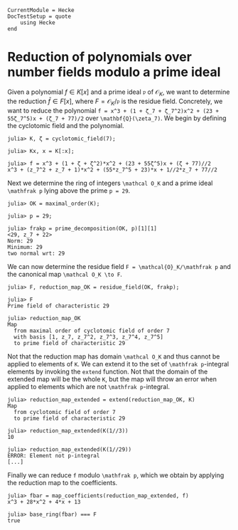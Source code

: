 ```@meta
CurrentModule = Hecke
DocTestSetup = quote
    using Hecke
end
```
# Reduction of polynomials over number fields modulo a prime ideal

Given a polynomial $f \in K[x]$ and a prime ideal $\mathfrak p$ of $\mathcal O_K$,
we want to determine the reduction $\bar f \in F[x]$, where $F = \mathcal O_K/\mathfrak p$
is the residue field.
Concretely, we want to reduce the polynomial
``f = x^3 + (1 + ζ_7 + ζ_7^2)x^2 + (23 + 55ζ_7^5)x + (ζ_7 + 77)/2``
over ``\mathbf{Q}(\zeta_7)``.
We begin by defining the cyclotomic field and the polynomial.

```jldoctest 1
julia> K, ζ = cyclotomic_field(7);

julia> Kx, x = K[:x];

julia> f = x^3 + (1 + ζ + ζ^2)*x^2 + (23 + 55ζ^5)x + (ζ + 77)//2
x^3 + (z_7^2 + z_7 + 1)*x^2 + (55*z_7^5 + 23)*x + 1//2*z_7 + 77//2
```

Next we determine the ring of integers ``\mathcal O_K`` and a prime ideal
``\mathfrak p`` lying above the prime ``p = 29``.

```jldoctest 1
julia> OK = maximal_order(K);

julia> p = 29;

julia> frakp = prime_decomposition(OK, p)[1][1]
<29, z_7 + 22>
Norm: 29
Minimum: 29
two normal wrt: 29
```

We can now determine the residue field ``F = \mathcal{O}_K/\mathfrak p`` and
the canonical map ``\mathcal O_K \to F``.

```jldoctest 1
julia> F, reduction_map_OK = residue_field(OK, frakp);

julia> F
Prime field of characteristic 29

julia> reduction_map_OK
Map
  from maximal order of cyclotomic field of order 7
  with basis [1, z_7, z_7^2, z_7^3, z_7^4, z_7^5]
  to prime field of characteristic 29
```

Not that the reduction map has domain ``\mathcal O_K`` and thus cannot be applied
to elements of ``K``. We can extend it to the set of ``\mathfrak p``-integral elements
by invoking the `extend` function.
Not that the domain of the extended map will be the whole ``K``, but the map
will throw an error when applied to elements which are not ``\mathfrak p``-integral.

```jldoctest 1
julia> reduction_map_extended = extend(reduction_map_OK, K)
Map
  from cyclotomic field of order 7
  to prime field of characteristic 29

julia> reduction_map_extended(K(1//3))
10

julia> reduction_map_extended(K(1//29))
ERROR: Element not p-integral
[...]
```

Finally we can reduce ``f`` modulo ``\mathfrak p``, which we obtain by applying
the reduction map to the coefficients.

```jldoctest 1
julia> fbar = map_coefficients(reduction_map_extended, f)
x^3 + 28*x^2 + 4*x + 13

julia> base_ring(fbar) === F
true
```
